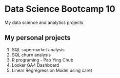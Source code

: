 # Data Science Bootcamp  10
My data science and analytics projects

## My personal projects

1. SQL supermarket analysis
2. SQL churn analysis
3. R programing - Pao Ying Chub
4. Looker GA4 Dashboard
5. Linear Regregression Model using caret
